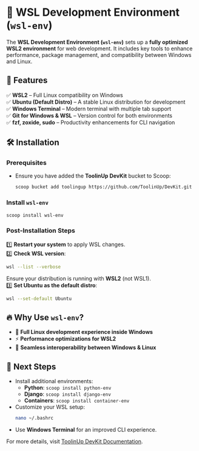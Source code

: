 # 🐧 WSL Development Environment (`wsl-env`)

The **WSL Development Environment (`wsl-env`)** sets up a **fully optimized WSL2 environment** for web development. It includes key tools to enhance performance, package management, and compatibility between Windows and Linux.

## 🚀 Features
✅ **WSL2** – Full Linux compatibility on Windows  
✅ **Ubuntu (Default Distro)** – A stable Linux distribution for development  
✅ **Windows Terminal** – Modern terminal with multiple tab support  
✅ **Git for Windows & WSL** – Version control for both environments  
✅ **fzf, zoxide, sudo** – Productivity enhancements for CLI navigation  

## 🛠 Installation

### **Prerequisites**
- Ensure you have added the **ToolinUp DevKit** bucket to Scoop:  
  ```sh
  scoop bucket add toolingup https://github.com/ToolinUp/DevKit.git
  ```

### **Install `wsl-env`**
```sh
scoop install wsl-env
```

### **Post-Installation Steps**
1️⃣ **Restart your system** to apply WSL changes.  
2️⃣ **Check WSL version**:
   ```sh
   wsl --list --verbose
   ```
   Ensure your distribution is running with **WSL2** (not WSL1).  
3️⃣ **Set Ubuntu as the default distro**:
   ```sh
   wsl --set-default Ubuntu
   ```

## 🔥 Why Use `wsl-env`?
- 🐧 **Full Linux development experience inside Windows**
- ⚡ **Performance optimizations for WSL2**
- 🔄 **Seamless interoperability between Windows & Linux**

## 🎯 Next Steps
- Install additional environments:  
  - **Python**: `scoop install python-env`  
  - **Django**: `scoop install django-env`  
  - **Containers**: `scoop install container-env`  
- Customize your WSL setup:  
  ```sh
  nano ~/.bashrc
  ```
- Use **Windows Terminal** for an improved CLI experience.

For more details, visit [ToolinUp DevKit Documentation](https://www.toolingup.com).  